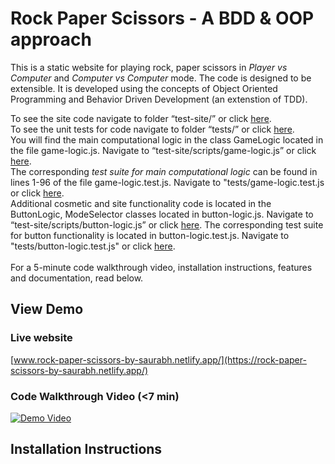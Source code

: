 # Rock Paper Scissors - A BDD & OOP approach

This is a static website for playing rock, paper scissors in _Player vs Computer_ and _Computer vs Computer_ mode. The code is designed to be extensible. It is developed using the concepts of Object Oriented Programming and Behavior Driven Development (an extenstion of TDD).
<br>

To see the site code navigate to folder “test-site/” or click [here](https://github.com/Saurabh-Mudgal/rock-paper-scissors-TDD-OOP/tree/main/test-site).<br>
To see the unit tests for code navigate to folder “tests/” or click [here](https://github.com/Saurabh-Mudgal/rock-paper-scissors-TDD-OOP/tree/main/tests).<br>
You will find the main computational logic in the class GameLogic located in the file game-logic.js. Navigate to “test-site/scripts/game-logic.js” or click [here](https://github.com/Saurabh-Mudgal/rock-paper-scissors-TDD-OOP/blob/main/test-site/scripts/game-logic.js).<br>
The corresponding *test suite for main computational logic* can be found in lines 1-96 of the file game-logic.test.js. Navigate to "tests/game-logic.test.js or click [here](https://github.com/Saurabh-Mudgal/rock-paper-scissors-TDD-OOP/blob/main/tests/game-logic.test.js).<br>
Additional cosmetic and site functionality code is located in the ButtonLogic, ModeSelector classes located in button-logic.js. Navigate to “test-site/scripts/button-logic.js” or click [here](https://github.com/Saurabh-Mudgal/rock-paper-scissors-TDD-OOP/blob/main/test-site/scripts/button-logic.js).
The corresponding test suite for button functionality is located in button-logic.test.js. Navigate to "tests/button-logic.test.js" or click [here](https://github.com/Saurabh-Mudgal/rock-paper-scissors-TDD-OOP/blob/main/tests/button-logic.test.js).<br>
<br>
For a 5-minute code walkthrough video, installation instructions, features and documentation, read below.


## View Demo

### Live website
[www.rock-paper-scissors-by-saurabh.netlify.app/](https://rock-paper-scissors-by-saurabh.netlify.app/)

### Code Walkthrough Video (<7 min)
[![Demo Video](https://img.youtube.com/vi/dQw4w9WgXcQ/0.jpg)](https://www.youtube.com/watch?v=dQw4w9WgXcQ)

## Installation Instructions

<!-- https://user-images.githubusercontent.com/35081754/147870526-b93f4256-6e0c-46dc-9461-c8927a8066ae.mp4 -->
<!-- https://user-images.githubusercontent.com/35081754/147870721-d84ea4cb-497e-4908-b25e-4d6a541a581e.jpg -->
